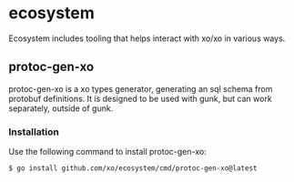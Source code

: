 # ecosystem

Ecosystem includes tooling that helps interact with xo/xo in various ways.

## protoc-gen-xo

protoc-gen-xo is a xo types generator, generating an sql schema from protobuf
definitions. It is designed to be used with gunk, but can work separately,
outside of gunk.

### Installation

Use the following command to install protoc-gen-xo:

```sh
$ go install github.com/xo/ecosystem/cmd/protoc-gen-xo@latest
```
